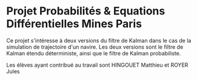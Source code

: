 # Projet Probabilités & Equations Différentielles Mines Paris
Ce projet s'intéresse à deux versions du filtre de Kalman dans le cas de la simulation de trajectoire d'un navire.
Les deux versions sont le filtre de Kalman étendu déterministe, ainsi que le filtre de Kalman probabiliste.

Les élèves ayant contribué au travail sont HINGOUET Matthieu et ROYER Jules
